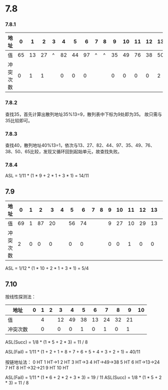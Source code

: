 # 7.8

### 7.8.1

|地址    |0|1|2|3|4|5|6|7|8|9|10|11|12|13|14|15|
|-       |-|-|-|-|-|-|-|-|-|-|-|-|-|-|-|-|
|值      |65|13|27|^|82|44|97|^|^|35|49|76|38|50|^|^|
|冲突次数|0 |1 |1 | |0 |0 |0 | | |0 |0 |0 |0 |2 | | |
### 7.8.2

查找35，首先计算出散列地址35%13=9，散列表中下标为9处即为35。 故只需与35比较即可。

### 7.8.3

查找40，散列地址40%13=1，依次与13、27、82、44、97、35、49、76、38、50、65比较，发现又循环回到起始单元，故查找失败。

### 7.8.4

ASL = 1/11 * (1 * 9 + 2 * 1 + 3 * 1) = 14/11

## 7.9

|地址    |0 |1|2 |3 |4|5 |6|7|8|9|10|11|12|13|14|15|16|17|18|
|-       |- |-|- |- |-|- |-|-|-|-|- |-|-|- |- |- |- |-|-|
|值      |69|1|87|20| |56|74| | |9|27|10|29|13|  |15|
|冲突次数|2 |0|0 |0 | |0 |0 | | |0|0 |1 |0 |0 |  |0 |

ASL = 1/12 * (1 * 10 + 2 * 1 + 3 * 1) = 5/4

## 7.10

按线性探测法：

|地址    |0 |1 |2 |3 |4 |5 |6 |7 |8 |9 |10|
|-       |- |- |- |- |- |- |- |- |- |- |- |
|值      |  |4 |  |12|49|38|13|24|32|21|  |
|冲突次数|  |0 |  |0 |0 |1 |0 |1 |0 |1 |  |

ASL(Succ) = 1/8 * (1 * 5 + 2 * 3) = 11 / 8

ASL(Fail) = 1/11 * (1 + 2 + 1 + 8 + 7 + 6 + 5 + 4 + 3 + 2 + 1) = 40/11

按链地址法：
0 HT
1 HT->1
2 HT
3 HT->3
4 HT->49->38
5 HT
6 HT->13->24
7 HT
8 HT->32->21
9 HT
10 HT

ASL(Fail) = 1/11 * (1 * 6 + 2 * 2 + 3 * 3) = 19 / 11
ASL(Succ) = 1/8 * (1 * 5 + 2 * 3) = 11 / 8
